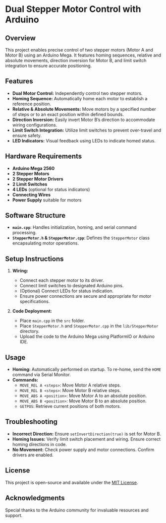 # Dual Stepper Motor Control with Arduino

## Overview
This project enables precise control of two stepper motors (Motor A and Motor B) using an Arduino Mega. It features homing sequences, relative and absolute movements, direction inversion for Motor B, and limit switch integration to ensure accurate positioning.

## Features
- **Dual Motor Control:** Independently control two stepper motors.
- **Homing Sequence:** Automatically home each motor to establish a reference position.
- **Relative & Absolute Movements:** Move motors by a specified number of steps or to an exact position within defined bounds.
- **Direction Inversion:** Easily invert Motor B’s direction to accommodate wiring configurations.
- **Limit Switch Integration:** Utilize limit switches to prevent over-travel and ensure safety.
- **LED Indicators:** Visual feedback using LEDs to indicate homed status.

## Hardware Requirements
- **Arduino Mega 2560**
- **2 Stepper Motors**
- **2 Stepper Motor Drivers**
- **2 Limit Switches**
- **4 LEDs** (optional for status indicators)
- **Connecting Wires**
- **Power Supply** suitable for motors

## Software Structure
- **`main.cpp`**: Handles initialization, homing, and serial command processing.
- **`StepperMotor.h` & `StepperMotor.cpp`**: Defines the `StepperMotor` class encapsulating motor operations.

## Setup Instructions
1. **Wiring:**
   - Connect each stepper motor to its driver.
   - Connect limit switches to designated Arduino pins.
   - (Optional) Connect LEDs for status indication.
   - Ensure power connections are secure and appropriate for motor specifications.

2. **Code Deployment:**
   - Place `main.cpp` in the `src` folder.
   - Place `StepperMotor.h` and `StepperMotor.cpp` in the `lib/StepperMotor` directory.
   - Upload the code to the Arduino Mega using PlatformIO or Arduino IDE.

## Usage
- **Homing:** Automatically performed on startup. To re-home, send the `HOME` command via Serial Monitor.
- **Commands:**
  - `MOVE_REL A <steps>`: Move Motor A relative steps.
  - `MOVE_REL B <steps>`: Move Motor B relative steps.
  - `MOVE_ABS A <position>`: Move Motor A to an absolute position.
  - `MOVE_ABS B <position>`: Move Motor B to an absolute position.
  - `GETPOS`: Retrieve current positions of both motors.

## Troubleshooting
- **Incorrect Direction:** Ensure `setInvertDirection(true)` is set for Motor B.
- **Homing Issues:** Verify limit switch placement and wiring. Ensure correct homing directions in code.
- **No Movement:** Check power supply and motor connections. Confirm drivers are enabled.

## License
This project is open-source and available under the [MIT License](LICENSE).

## Acknowledgments
Special thanks to the Arduino community for invaluable resources and support.


